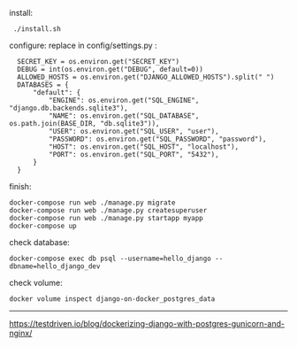 

install:
     
     ./install.sh


configure:
replace in config/settings.py :

      SECRET_KEY = os.environ.get("SECRET_KEY")
      DEBUG = int(os.environ.get("DEBUG", default=0))
      ALLOWED_HOSTS = os.environ.get("DJANGO_ALLOWED_HOSTS").split(" ")
      DATABASES = {
          "default": {
              "ENGINE": os.environ.get("SQL_ENGINE", "django.db.backends.sqlite3"),
              "NAME": os.environ.get("SQL_DATABASE", os.path.join(BASE_DIR, "db.sqlite3")),
              "USER": os.environ.get("SQL_USER", "user"),
              "PASSWORD": os.environ.get("SQL_PASSWORD", "password"),
              "HOST": os.environ.get("SQL_HOST", "localhost"),
              "PORT": os.environ.get("SQL_PORT", "5432"),
          }
      }


finish:

    docker-compose run web ./manage.py migrate
    docker-compose run web ./manage.py createsuperuser
    docker-compose run web ./manage.py startapp myapp
    docker-compose up


check database:

    docker-compose exec db psql --username=hello_django --dbname=hello_django_dev

check volume:

    docker volume inspect django-on-docker_postgres_data


----------
https://testdriven.io/blog/dockerizing-django-with-postgres-gunicorn-and-nginx/
